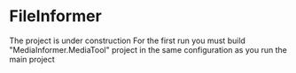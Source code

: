# FileInformer
The project is under construction
For the first run you must build "MediaInformer.MediaTool" project in the same configuration as you run the main project
